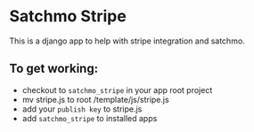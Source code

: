 # Satchmo Stripe
This is a django app to help with stripe integration and satchmo.

## To get working:

  * checkout to `satchmo_stripe` in your app root project
  * mv stripe.js to root /template/js/stripe.js
  * add your `publish key` to stripe.js
  * add `satchmo_stripe` to installed apps


